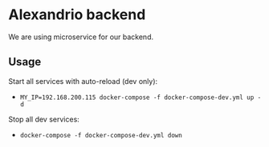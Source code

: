 # Alexandrio backend

We are using microservice for our backend.

## Usage
Start all services with auto-reload (dev only):

- ```MY_IP=192.168.200.115 docker-compose -f docker-compose-dev.yml up -d``` 

Stop all dev services:

- ```docker-compose -f docker-compose-dev.yml down```

